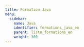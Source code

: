 ```yaml
---
title: Formation Java 
menu:
  sidebar:
    name: Java
    identifier: formations_java_en
    parent: liste_formations_en
    weight: 300
---
```

